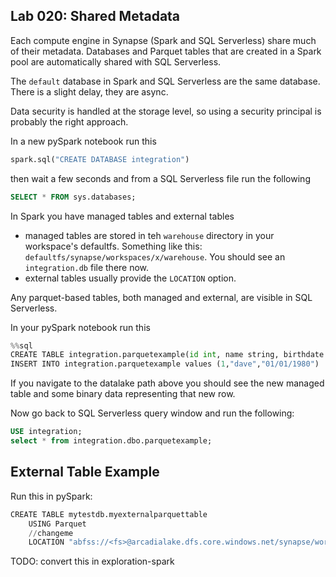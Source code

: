 ## Lab 020:  Shared Metadata

Each compute engine in Synapse (Spark and SQL Serverless) share much of their metadata.  Databases and Parquet tables that are created in a Spark pool are automatically shared with SQL Serverless.  

The `default` database in Spark and SQL Serverless are the same database.  There is a slight delay, they are async.  

Data security is handled at the storage level, so using a security principal is probably the right approach.  

In a new pySpark notebook run this

```python
spark.sql("CREATE DATABASE integration")
```

then wait a few seconds and from a SQL Serverless file run the following

```sql
SELECT * FROM sys.databases;
```

In Spark you have managed tables and external tables

* managed tables are stored in teh `warehouse` directory in your workspace's defaultfs.  Something like this: `defaultfs/synapse/workspaces/x/warehouse`.  You should see an `integration.db` file there now.  
* external tables usually provide the `LOCATION` option.  

Any parquet-based tables, both managed and external, are visible in SQL Serverless.  

In your pySpark notebook run this

```python
%%sql
CREATE TABLE integration.parquetexample(id int, name string, birthdate date) USING Parquet
INSERT INTO integration.parquetexample values (1,"dave","01/01/1980")
```

If you navigate to the datalake path above you should see the new managed table and some binary data representing that new row.  

Now go back to SQL Serverless query window and run the following:

```sql
USE integration;
select * from integration.dbo.parquetexample;
```

## External Table Example

Run this in pySpark:

```python
CREATE TABLE mytestdb.myexternalparquettable
    USING Parquet
    //changeme
    LOCATION "abfss://<fs>@arcadialake.dfs.core.windows.net/synapse/workspaces/<synapse_ws>/warehouse/mytestdb.db/myparquettable/"

```

TODO:  convert this in exploration-spark
